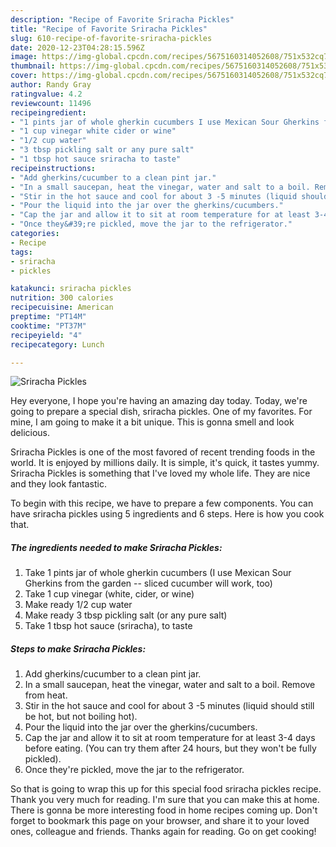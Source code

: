 ```yaml
---
description: "Recipe of Favorite Sriracha Pickles"
title: "Recipe of Favorite Sriracha Pickles"
slug: 610-recipe-of-favorite-sriracha-pickles
date: 2020-12-23T04:28:15.596Z
image: https://img-global.cpcdn.com/recipes/5675160314052608/751x532cq70/sriracha-pickles-recipe-main-photo.jpg
thumbnail: https://img-global.cpcdn.com/recipes/5675160314052608/751x532cq70/sriracha-pickles-recipe-main-photo.jpg
cover: https://img-global.cpcdn.com/recipes/5675160314052608/751x532cq70/sriracha-pickles-recipe-main-photo.jpg
author: Randy Gray
ratingvalue: 4.2
reviewcount: 11496
recipeingredient:
- "1 pints jar of whole gherkin cucumbers I use Mexican Sour Gherkins from the garden  sliced cucumber will work too"
- "1 cup vinegar white cider or wine"
- "1/2 cup water"
- "3 tbsp pickling salt or any pure salt"
- "1 tbsp hot sauce sriracha to taste"
recipeinstructions:
- "Add gherkins/cucumber to a clean pint jar."
- "In a small saucepan, heat the vinegar, water and salt to a boil. Remove from heat."
- "Stir in the hot sauce and cool for about 3 -5 minutes (liquid should still be hot, but not boiling hot)."
- "Pour the liquid into the jar over the gherkins/cucumbers."
- "Cap the jar and allow it to sit at room temperature for at least 3-4 days before eating. (You can try them after 24 hours, but they won&#39;t be fully pickled)."
- "Once they&#39;re pickled, move the jar to the refrigerator."
categories:
- Recipe
tags:
- sriracha
- pickles

katakunci: sriracha pickles 
nutrition: 300 calories
recipecuisine: American
preptime: "PT14M"
cooktime: "PT37M"
recipeyield: "4"
recipecategory: Lunch

---
```



![Sriracha Pickles](https://img-global.cpcdn.com/recipes/5675160314052608/751x532cq70/sriracha-pickles-recipe-main-photo.jpg)

Hey everyone, I hope you're having an amazing day today. Today, we're going to prepare a special dish, sriracha pickles. One of my favorites. For mine, I am going to make it a bit unique. This is gonna smell and look delicious.

Sriracha Pickles is one of the most favored of recent trending foods in the world. It is enjoyed by millions daily. It is simple, it's quick, it tastes yummy. Sriracha Pickles is something that I've loved my whole life. They are nice and they look fantastic.




To begin with this recipe, we have to prepare a few components. You can have sriracha pickles using 5 ingredients and 6 steps. Here is how you cook that.

<!--inarticleads1-->

##### The ingredients needed to make Sriracha Pickles:

1. Take 1 pints jar of whole gherkin cucumbers (I use Mexican Sour Gherkins from the garden -- sliced cucumber will work, too)
1. Take 1 cup vinegar (white, cider, or wine)
1. Make ready 1/2 cup water
1. Make ready 3 tbsp pickling salt (or any pure salt)
1. Take 1 tbsp hot sauce (sriracha), to taste




<!--inarticleads2-->

##### Steps to make Sriracha Pickles:

1. Add gherkins/cucumber to a clean pint jar.
1. In a small saucepan, heat the vinegar, water and salt to a boil. Remove from heat.
1. Stir in the hot sauce and cool for about 3 -5 minutes (liquid should still be hot, but not boiling hot).
1. Pour the liquid into the jar over the gherkins/cucumbers.
1. Cap the jar and allow it to sit at room temperature for at least 3-4 days before eating. (You can try them after 24 hours, but they won&#39;t be fully pickled).
1. Once they&#39;re pickled, move the jar to the refrigerator.




So that is going to wrap this up for this special food sriracha pickles recipe. Thank you very much for reading. I'm sure that you can make this at home. There is gonna be more interesting food in home recipes coming up. Don't forget to bookmark this page on your browser, and share it to your loved ones, colleague and friends. Thanks again for reading. Go on get cooking!
